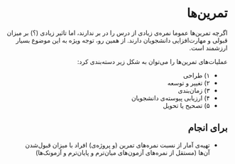 <div dir="rtl">

# تمرین‌ها

اگرچه تمرین‌ها عموما نمره‌ی زیادی از درس را در بر ندارند، اما تاثیر زیادی (؟) بر میزان قبولی و مهارت‌افزایی دانشجویان دارند. از همین رو، توجه ویژه به این موضوع بسیار ارزشمند است.

عملیات‌های تمرین‌ها را می‌توان به شکل زیر دسته‌بندی کرد:

- ۱) طراحی
- ۲) تغییر و توسعه
- ۳) زمان‌بندی
- ۴) ارزیابی پیوسته‌ی دانشجویان
- ۵) تصحیح یا تحویل

## برای انجام

- تهیه‌ی آمار از نسبت نمره‌های تمرین (و پروژه‌ی) افراد با میزان قبول‌شدن آن‌ها (مستقل از نمره‌های آزمون‌های میان‌ترم و پایان‌ترم و آزمونک‌ها)

</div>
